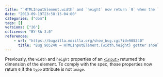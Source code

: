 ```yaml
---
title: "`HTMLInputElement.width` and `height` now return `0` when the `type` is not `image`"
date: "2013-09-19T23:58:13-04:00"
categories: ["dom"]
tags: []
versions: ["26"]
cclicense: "BY-SA 3.0"
references:
    - url: "https://bugzilla.mozilla.org/show_bug.cgi?id=905240"
      title: "Bug 905240 – HTMLInputElement.{width,height} getter should return 0 for type!=\'image\'"
---
```

Previously, the `width` and `height` properties of an [`<input>`](https://developer.mozilla.org/docs/Web/HTML/Element/input) returned the dimension of the element. To comply with the spec, those properties now return `0` if the `type` attribute is not `image`.
